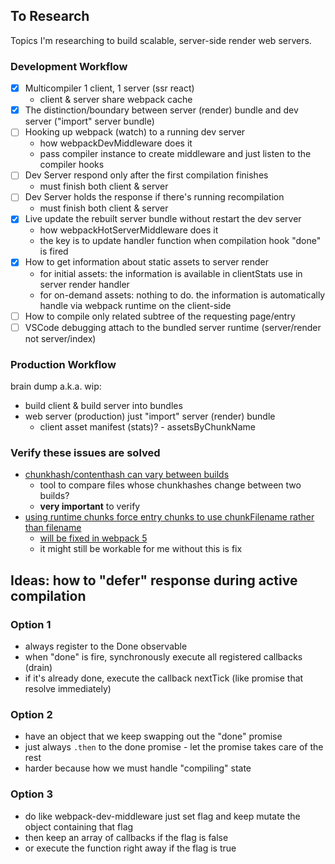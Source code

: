 ## To Research
Topics I'm researching to build scalable, server-side render web servers.

### Development Workflow

- [X] Multicompiler 1 client, 1 server (ssr react)
  - client & server share webpack cache
- [X] The distinction/boundary between server (render) bundle and dev server ("import" server bundle)
- [ ] Hooking up webpack (watch) to a running dev server
  - how webpackDevMiddleware does it
  - pass compiler instance to create middleware and just listen to the compiler hooks
- [ ] Dev Server respond only after the first compilation finishes
  - must finish both client & server
- [ ] Dev Server holds the response if there's running recompilation
  - must finish both client & server
- [X] Live update the rebuilt server bundle without restart the dev server
  - how webpackHotServerMiddleware does it
  - the key is to update handler function when compilation hook "done" is fired
- [X] How to get information about static assets to server render
  - for initial assets: the information is available in clientStats use in server render handler
  - for on-demand assets: nothing to do. the information is automatically handle via webpack runtime on the client-side
- [ ] How to compile only related subtree of the requesting page/entry
- [ ] VSCode debugging attach to the bundled server runtime (server/render not server/index)

### Production Workflow

brain dump a.k.a. wip:
- build client & build server into bundles
- web server (production) just "import" server (render) bundle
  - client asset manifest (stats)? - assetsByChunkName

### Verify these issues are solved

- [chunkhash/contenthash can vary between builds](https://github.com/webpack/webpack/issues/7179)
  - tool to compare files whose chunkhashes change between two builds?
  - **very important** to verify
- [using runtime chunks force entry chunks to use chunkFilename rather than filename](https://github.com/webpack/webpack/issues/6598)
  - [will be fixed in webpack 5](https://github.com/webpack/webpack/pull/7401#issuecomment-392757853)
  - it might still be workable for me without this is fix

## Ideas: how to "defer" response during active compilation

### Option 1
- always register to the Done observable
- when "done" is fire, synchronously execute all registered callbacks (drain)
- if it's already done, execute the callback nextTick (like promise that resolve immediately)

### Option 2
- have an object that we keep swapping out the "done" promise
- just always `.then` to the done promise - let the promise takes care of the rest
- harder because how we must handle "compiling" state

### Option 3
- do like webpack-dev-middleware just set flag and keep mutate the object containing that flag
- then keep an array of callbacks if the flag is false
- or execute the function right away if the flag is true
